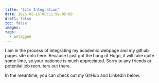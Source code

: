 ```yaml
---
title: "Site Integration"
date: 2025-08-15T00:11:59-05:00
draft: false
toc: false
images:
tags: 
  - untagged
---
```


I am in the process of integrating my academic webpage and my github pages site onto here. Because I just got the hang of Hugo, it will take quite some time, so your patience is much appreciated. Sorry to any friends or potential job recruiters out there.

In the meantime, you can check out my GitHub and LinkedIn below.
